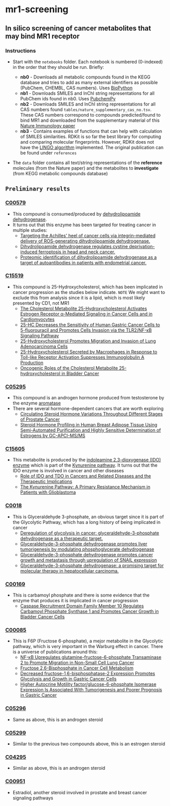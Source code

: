 # mr1-screening

## In silico screening of cancer metabolites that may bind MR1 receptor

### Instructions

* Start with the `notebooks` folder. Each notebook is numbered (0-indexed) in the order that they should be run. Briefly:

    * **nb0** - Downloads all metabolic compounds found in the KEGG database and tries to add as many external identifiers as possible (PubChem, CHEMBL, CAS numbers). Uses [BioPython](https://biopython.org/)
    * **nb1** - Downloads SMILES and InChI string representations for all PubChem ids found in nb0. Uses [PubchemPy](https://pubchempy.readthedocs.io/en/latest/guide/gettingstarted.html)
    * **nb2** - Downloads SMILES and InChI string representations for all CAS numbers found `tables/nature_supplementary_cas_no.tsv`. These CAS numbers correspond to compounds predicted/found to bind MR1 and downloaded from the supplementary material of this [Nature Immunology paper](https://www.nature.com/articles/ni.3679)
    * **nb3** - Contains examples of functions that can help with calculation of SMILES similarities. RDKit is so far the best library for computing and comparing molecular fingerprints. However, RDKit does not have the [LINGO algorithm](https://www.ncbi.nlm.nih.gov/pubmed/15807504) implemented. The original publication can be found under `references`

* The `data` folder contains all text/string representations of the **reference** molecules (from the Nature paper) and the metabolites to **investigate** (from KEGG metabolic compounds database)

## `Preliminary results`

### [C00579](https://www.kegg.jp/entry/C00579)
* This compound is consumed/produced by [dehydrolipoamide dehydrogenase](https://www.kegg.jp/dbget-bin/www_bget?ec:1.8.1.4).
* It turns out that this enzyme has been targeted for treating cancer in multiple studies:
    * [Targeting the Achilles' heel of cancer cells via integrin-mediated delivery of ROS-generating dihydrolipoamide dehydrogenase.](https://www.ncbi.nlm.nih.gov/pubmed/30872792)
    * [Dihydrolipoamide dehydrogenase regulates cystine deprivation-induced ferroptosis in head and neck cancer.](https://www.ncbi.nlm.nih.gov/pubmed/31931284)
    * [Proteomic identification of dihydrolipoamide dehydrogenase as a target of autoantibodies in patients with endometrial cancer.](https://www.ncbi.nlm.nih.gov/pubmed/25202086)
    
### [C15519](https://www.kegg.jp/entry/C15519)
* This compound is 25-Hydroxycholesterol, which has been implicated in cancer progression as the studies below indicate. `NOTE` We might want to exclude this from analysis since it is a lipid, which is most likely presented by CD1, not MR1
    * [The Cholesterol Metabolite 25-Hydroxycholesterol Activates Estrogen Receptor α-Mediated Signaling in Cancer Cells and in Cardiomyocytes](https://journals.plos.org/plosone/article?id=10.1371/journal.pone.0016631)
    * [25-HC Decreases the Sensitivity of Human Gastric Cancer Cells to 5-fluorouracil and Promotes Cells Invasion via the TLR2/NF-κB Signaling Pathway](https://pubmed.ncbi.nlm.nih.gov/30664194/?from_term=25-hydroxycholesterol+cancer&from_pos=10)
    * [25-Hydroxycholesterol Promotes Migration and Invasion of Lung Adenocarcinoma Cells](https://pubmed.ncbi.nlm.nih.gov/30664194/?from_term=25-hydroxycholesterol+cancer&from_pos=10)
    * [25-Hydroxycholesterol Secreted by Macrophages in Response to Toll-like Receptor Activation Suppresses Immunoglobulin A Production](https://pubmed.ncbi.nlm.nih.gov/19805370/?from_term=25-hydroxycholesterol+cancer&from_pos=8)
    * [Oncogenic Roles of the Cholesterol Metabolite 25-hydroxycholesterol in Bladder Cancer](https://pubmed.ncbi.nlm.nih.gov/32382321/?from_term=25-hydroxycholesterol+cancer&from_pos=3)

### [C05295](https://www.kegg.jp/entry/C05295)
* This compound is an androgen hormone produced from testosterone by the enzyme [aromatase](https://www.kegg.jp/dbget-bin/www_bget?ec:1.14.14.14)
* There are several hormone-dependent cancers that are worth exploring
    * [Circulating Steroid Hormone Variations Throughout Different Stages of Prostate Cancer](https://pubmed.ncbi.nlm.nih.gov/28924064/?from_term=steroid+hormone+cancer&from_pos=1)
    * [Steroid Hormone Profiling in Human Breast Adipose Tissue Using Semi-Automated Purification and Highly Sensitive Determination of Estrogens by GC-APCI-MS/MS](https://pubmed.ncbi.nlm.nih.gov/29147745/?from_term=steroid+hormone+cancer&from_pos=6)

### [C15605](https://www.kegg.jp/entry/C15605)
* This metabolite is produced by the [indoleamine 2,3-dioxygenase (IDO) enzyme](https://www.kegg.jp/dbget-bin/www_bget?ec:1.13.11.52) which is part of the [Kynurenine pathway](https://www.kegg.jp/kegg-bin/show_pathway?ec00380+1.13.11.52). It turns out that the IDO enzyme is involved in cancer and other diseases
    * [Role of IDO and TDO in Cancers and Related Diseases and the Therapeutic Implications](https://www.ncbi.nlm.nih.gov/pmc/articles/PMC6584917/)
    * [The Kynurenine Pathway: A Primary Resistance Mechanism in Patients with Glioblastoma](http://ar.iiarjournals.org/content/37/5/2159.full)

### [C0018](https://www.kegg.jp/entry/C00118)
* This is Glyceraldehyde 3-phosphate, an obvious target since it is part of the Glycolytic Pathway, which has a long history of being implicated in cancer
    * [Deregulation of glycolysis in cancer: glyceraldehyde-3-phosphate dehydrogenase as a therapeutic target.](https://www.ncbi.nlm.nih.gov/pubmed/23445303)
    * [Glyceraldehyde-3-phosphate dehydrogenase promotes liver tumorigenesis by modulating phosphoglycerate dehydrogenase](https://www.ncbi.nlm.nih.gov/pubmed/28387968)
    * [Glyceraldehyde-3-phosphate dehydrogenase promotes cancer growth and metastasis through upregulation of SNAIL expression](https://www.ncbi.nlm.nih.gov/pubmed/27878251)
    * [Glyceraldehyde-3-phosphate dehydrogenase: a promising target for molecular therapy in hepatocellular carcinoma.](https://www.ncbi.nlm.nih.gov/pubmed/22964488)

### [C00169](https://www.kegg.jp/entry/C00169)
* This is carbamoyl phosphate and there is some evidence that the enzyme that produces it is implicated in cancer progression
    * [Caspase Recruitment Domain Family Member 10 Regulates Carbamoyl Phosphate Synthase 1 and Promotes Cancer Growth in Bladder Cancer Cells ](https://pubmed.ncbi.nlm.nih.gov/31565867/?from_term=carbamoyl+phosphate+cancer&from_pos=1)

### [C00085](https://www.kegg.jp/entry/C00085)
* This is F6P (Fructose 6-phosphate), a mejor metabolite in the Glycolytic pathway, which is very important in the Warburg effect in cancer. There is a universe of publications around this:
    * [NF-κB Upregulates glutamine-fructose-6-phosphate Transaminase 2 to Promote Migration in Non-Small Cell Lung Cancer](https://pubmed.ncbi.nlm.nih.gov/30885209/?from_term=fructose+6-phosphate+cancer&from_pos=2)
    * [Fructose 2,6-Bisphosphate in Cancer Cell Metabolism](https://pubmed.ncbi.nlm.nih.gov/30234009/?from_term=fructose+6-phosphate+cancer&from_pos=1)
    * [Decreased fructose-1,6-bisphosphatase-2 Expression Promotes Glycolysis and Growth in Gastric Cancer Cells](https://pubmed.ncbi.nlm.nih.gov/24063558/?from_term=fructose+6-phosphate+cancer&from_pos=9)
    * [Higher Autocrine Motility factor/glucose-6-phosphate Isomerase Expression Is Associated With Tumorigenesis and Poorer Prognosis in Gastric Cancer](https://pubmed.ncbi.nlm.nih.gov/30464597/?from_term=fructose+6-phosphate+cancer&from_pos=10)

### [C05296](https://www.kegg.jp/entry/C05296)
* Same as above, this is an androgen steroid

### [C05299](https://www.kegg.jp/entry/C05299)
* Similar to the previous two compounds above, this is an estrogen steroid

### [C04295](https://www.kegg.jp/entry/C04295)
* Similar as above, this is an androgen steroid

### [C00951](https://www.kegg.jp/entry/C00951)
* Estradiol, another steroid involved in prostate and breast cancer signaling pathways